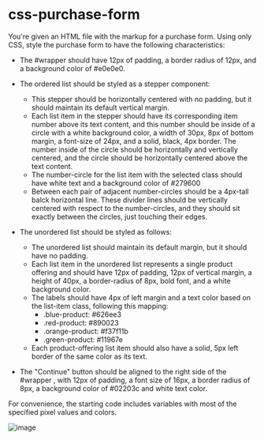 # css-purchase-form

You're given an HTML file with the markup for a purchase form.
Using only CSS, style the purchase form to have the following characteristics:

- The #wrapper should have 12px of padding, a border radius of 12px, and a 
background color of #e0e0e0.

- The ordered list should be styled as a stepper component:
   - This stepper should be horizontally centered with no padding, but it
     should maintain its default vertical margin.
   -  Each list item in the stepper should have its corresponding item
      number above its text content, and this number should be inside of a
      circle with a white  background color, a width of 30px, 8px of bottom margin,
      a font-size of 24px, and a solid, black, 4px border.
      The number inside of the circle should be horizontally
      and vertically centered, and the circle should be horizontally
      centered above the text content.
   - The number-circle for the list item with the selected class should have 
     white text and a background color of #279600
   - Between each pair of adjacent number-circles should be a 4px-tall balck 
     horizontal line. These divider lines should be vertically centered with
     respect to the number-circles, and they should sit exactly between the
     circles, just touching their edges.
     
- The unordered list should be styled as follows:
  - The unordered list should maintain its default margin, but it should
    have no padding.
  -  Each list item in the unordered list represents a single product
     offering and should have 12px of padding, 12px of vertical margin, a
     height of 40px, a border-radius of 8px, bold font, and a white background color.
  -  The labels should have 4px of left margin and a text color based on
     the list-item class, following this mapping:
     - .blue-product: #626ee3
     - .red-product: #890023
     - .orange-product: #f37f11b
     - .green-product: #11967e
  - Each product-offering list item should also have a solid, 5px left
    border of the same color as its text.

- The "Continue" button should be aligned to the right side of the #wrapper
, with 12px of padding, a font size of 16px, a border radius of 8px, a background color of
#02203c and white text color.

For convenience, the starting code includes variables with most of the
specified pixel values and colors.
  
      
      
 ![image](https://user-images.githubusercontent.com/86803055/183487217-9690ac27-877c-4429-8887-3acd3a3545cf.png)

          
          
        
      
        
          
          
          
          
        
